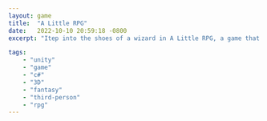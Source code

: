 ```yaml
---
layout: game
title:  "A Little RPG"
date:   2022-10-10 20:59:18 -0800
excerpt: "Itep into the shoes of a wizard in A Little RPG, a game that combines strategy and magic in a charming, minimalist world. As the wizard, you’ll navigate the terrain by clicking to direct your path in a point-and-click movement system. Your journey won’t be without challenges, as roaming golems populate the land, wandering aimlessly until you come too close. Once alerted, they’ll turn hostile, forcing you to rely on your magical prowess. Fire off magic bolts to fend them off and claim victory."

tags:
    - "unity"
    - "game"
    - "c#"
    - "3D"
    - "fantasy"
    - "third-person"
    - "rpg"
---
```

